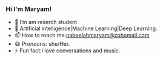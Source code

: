 ### Hi I'm Maryam!

- 🔭 I’m am reserch student
- 🌱 Artificial intelligence|Machine Learning|Deep Learning.
- 📫 How to reach me:nabeelahmaryam@zohomail.com
- 😄 Pronouns: she/Her.
- ⚡ Fun fact:I love conversations and music.
